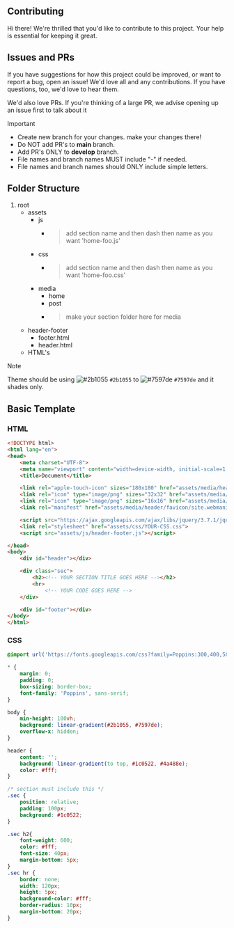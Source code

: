 ## Contributing

Hi there! We're thrilled that you'd like to contribute to this project. Your help is essential for keeping it great.

## Issues and PRs

If you have suggestions for how this project could be improved, or want to report a bug, open an issue! We'd love all and any contributions. If you have questions, too, we'd love to hear them.

We'd also love PRs. If you're thinking of a large PR, we advise opening up an issue first to talk about it

> [!IMPORTANT]  
> - Create new branch for your changes. make your changes there!
> - Do NOT add PR's to **main** branch.
> - Add PR's ONLY to **develop** branch.
> - File names and branch names MUST include "-" if needed.
> - File names and branch names should ONLY include simple letters.

## Folder Structure

1. root
   - assets
     - js
       - > add section name and then dash then name as you want 'home-foo.js'
     - css
       - > add section name and then dash then name as you want 'home-foo.css'
     - media
       - home
       - post
       - > make your section folder here for media
   - header-footer
       - footer.html
       - header.html
   - HTML's

> [!NOTE]  
> Theme should be using ![#2b1055](https://placehold.co/5/2b1055/2b1055.png) `#2b1055` to ![#7597de](https://placehold.co/1/7597de/7597de.png) `#7597de` and it shades only.


## Basic Template

### HTML

```html
<!DOCTYPE html>
<html lang="en">
<head>
    <meta charset="UTF-8">
    <meta name="viewport" content="width=device-width, initial-scale=1.0">
    <title>Document</title>

    <link rel="apple-touch-icon" sizes="180x180" href="assets/media/header/favicon/apple-touch-icon.png">
    <link rel="icon" type="image/png" sizes="32x32" href="assets/media/header/favicon/favicon-32x32.png">
    <link rel="icon" type="image/png" sizes="16x16" href="assets/media/header/favicon/favicon-16x16.png">
    <link rel="manifest" href="assets/media/header/favicon/site.webmanifest">

    <script src="https://ajax.googleapis.com/ajax/libs/jquery/3.7.1/jquery.min.js"></script>
    <link rel="stylesheet" href="assets/css/YOUR-CSS.css">
    <script src="assets/js/header-footer.js"></script>

</head>
<body>
    <div id="header"></div>

    <div class="sec">
        <h2><!-- YOUR SECTION TITLE GOES HERE --></h2>
        <hr>
            <!-- YOUR CODE GOES HERE -->
    </div>

    <div id="footer"></div>
</body>
</html>
```

### CSS

```css
@import url('https://fonts.googleapis.com/css?family=Poppins:300,400,500,600,700,800,900&display=swap');

* {
    margin: 0;
    padding: 0;
    box-sizing: border-box;
    font-family: 'Poppins', sans-serif;
}

body {
    min-height: 100vh;
    background: linear-gradient(#2b1055, #7597de);
    overflow-x: hidden;
}

header {
    content: '';
    background: linear-gradient(to top, #1c0522, #4a488e);
    color: #fff;
}

/* section must include this */
.sec {
    position: relative;
    padding: 100px;
    background: #1c0522;
}

.sec h2{
    font-weight: 600;
    color: #fff;
    font-size: 40px;
    margin-bottom: 5px;
}
.sec hr {
    border: none;
    width: 120px;
    height: 5px;
    background-color: #fff;
    border-radius: 10px;
    margin-bottom: 20px;
}
```